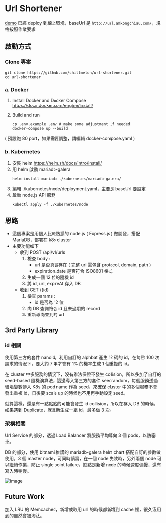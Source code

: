 # Url Shortener
[demo](http://url.amkongchiau.com/)
已經 deploy 到線上環境，baseUrl 是 `http://url.amkongchiau.com/`，規格按照作業要求
## 啟動方式

### Clone 專案
```
git clone https://github.com/chillmelon/url-shortener.git
cd url-shortener
```

### a. Docker
1. Install Docker and Docker Compose
	https://docs.docker.com/engine/install/

1. Build and run
	```
	cp .env.example .env # make some adjustment if needed
	docker-compose up --build
	```

( 預設跑 80 port，如果需要調整，請編輯 docker-compose.yaml )

### b. Kubernetes
1. 安裝 helm
	https://helm.sh/docs/intro/install/
1. 用 helm 啟動 mariadb-galera
	```
	helm install mariadb ./kubernetes/mariadb-galera/
	```
1. 編輯 ./kubernetes/node/deployment.yaml，主要是 baseUrl 要設定
1. 啟動 node.js API 服務
	```
	kubectl apply -f ./kubernetes/node
	```

## 思路
- 這個專案是用個人比較熟悉的 node.js ( Express.js ) 做開發，搭配 MariaDB，部署在 k8s cluster
- 主要功能如下
	- 收到 POST /api/v1/urls
		1. 檢查 body :
			- url 是否真實存在 ( 完整 url 需包含 protocol, domain, path )
			- expiration_date 是否符合 ISO8601 格式
		2. 生成一個 12 位的隨機 id
		3. 將 id, url, expireAt 存入 DB
	- 收到 GET /{id}
		1. 檢查 params :
			- id 是否為 12 位
		2. 向 DB 查詢符合 id 且未過期的 record
		3. 重新導向查到的 url

## 3rd Party Library
### id 相關
使用第三方的套件 nanoid，利用自訂的 alphbat 產生 12 碼的 id，在每秒 100 次請求的情況下，要大約 7 年才會有 1% 的機率生成 1 個重複的 id。

在 cluster 中多服務的情況下，沒有辦法保證不發生 collision，所以多加了自訂的 seed-based 隨機演算法，這邊導入第三方的套件 seedrandom，每個服務透過環境變數傳入 K8s 的 pod name 作為 seed，來確保 cluster 中的多個服務不會發出重複 id，日後要 scale up 的時候也不用再手動設定 seed。

就算這樣，還是有一點點點的可能會發生 id collision，所以在存入 DB 的時候，如果遇到 Duplicate，就重新生成一組 id，最多做 3 次。

### 架構相關
Url Service 的部分，透過 Load Balancer 將服務平均導向 3 個 pods，以防塞車。

DB 的部分，使用 bitnami 維護的 mariadb-galera helm chart 搭配自訂的參數做使用，3 個 master node，可同時讀寫，在一個 node 失效時，另外兩個 node 可以繼續作業，防止 single point failure，缺點是新增 node 的時候速度偏慢，還有寫入時稍慢。

![image](https://user-images.githubusercontent.com/43177690/161772381-317421f4-c918-4d3f-9bee-c82904457273.png)


## Future Work
加入 LRU 的 Memcached，新增或取用 url 的時候都新增到 cache 裡，很久沒用到的自然會被淘汰。
